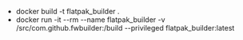 - docker build -t flatpak_builder .
- docker run -it --rm --name flatpak_builder -v /src/com.github.fwbuilder:/build --privileged flatpak_builder:latest
